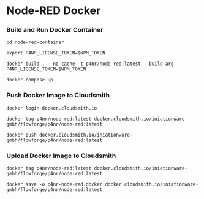 # Node-RED Docker


### Build and Run Docker Container

    cd node-red-container

    export P4NR_LICENSE_TOKEN=$NPM_TOKEN

    docker build . --no-cache -t p4nr/node-red:latest --build-arg P4NR_LICENSE_TOKEN=$NPM_TOKEN

    docker-compose up

### Push Docker Image to Cloudsmith

    docker login docker.cloudsmith.io

    docker tag p4nr/node-red:latest docker.cloudsmith.io/iniationware-gmbh/flowforge/p4nr/node-red:latest

    docker push docker.cloudsmith.io/iniationware-gmbh/flowforge/p4nr/node-red:latest

### Upload Docker Image to Cloudsmith

    docker tag p4nr/node-red:latest docker.cloudsmith.io/iniationware-gmbh/flowforge/p4nr/node-red:latest

    docker save -o p4nr-node-red.docker docker.cloudsmith.io/iniationware-gmbh/flowforge/p4nr/node-red:latest
